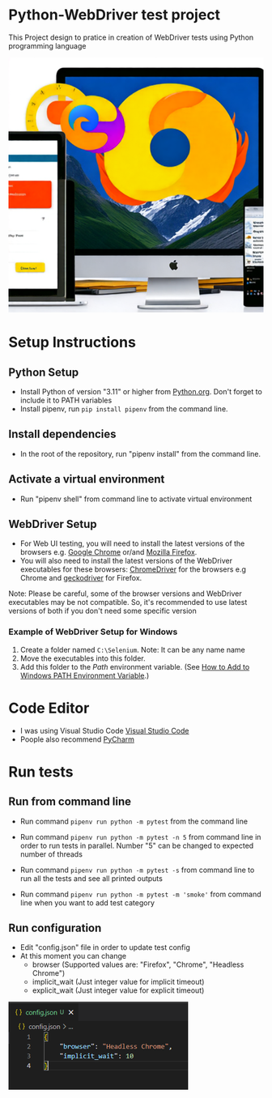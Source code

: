# Python-WebDriver test project

This Project design to pratice in creation of WebDriver tests using Python programming language

![Config file](/images/python_vs_browsers.png)

# Setup Instructions

## Python Setup

- Install Python of version "3.11" or higher from [Python.org](https://www.python.org/downloads/). Don't forget to include it to PATH variables
- Install pipenv, run `pip install pipenv` from the command line.


## Install dependencies

- In the root of the repository, run "pipenv install" from the command line.

##  Activate a virtual environment

- Run "pipenv shell" from command line to activate virtual environment

## WebDriver Setup

- For Web UI testing, you will need to install the latest versions of the browsers e.g. [Google Chrome](https://www.google.com/chrome/) or/and [Mozilla Firefox](https://www.mozilla.org/en-US/firefox/).
- You will also need to install the latest versions of the WebDriver executables for these browsers: [ChromeDriver](https://sites.google.com/a/chromium.org/chromedriver/) for the browsers e.g Chrome
and [geckodriver](https://github.com/mozilla/geckodriver/releases) for Firefox.

Note: Please be careful, some of the browser versions and WebDriver executables may be not compatible. So, it's recommended to use latest versions of both if you don't need some specific version

### Example of WebDriver Setup for Windows

1. Create a folder named `C:\Selenium`. Note: It can be any name name
2. Move the executables into this folder.
3. Add this folder to the *Path* environment variable. (See [How to Add to Windows PATH Environment Variable](https://helpdeskgeek.com/windows-10/add-windows-path-environment-variable/).)


# Code Editor

- I was using Visual Studio Code [Visual Studio Code](https://code.visualstudio.com/docs/languages/python)
- Poople also recommend [PyCharm](https://www.jetbrains.com/pycharm/)


# Run tests

## Run from command line

- Run command `pipenv run python -m pytest` from the command line

- Run command `pipenv run python -m pytest -n 5` from command line in order to run tests in parallel. Number "5" can be changed to expected number of threads

- Run command `pipenv run python -m pytest -s` from command line to run all the tests and see all printed outputs

- Run command `pipenv run python -m pytest -m 'smoke'` from command line when you want to add test category

## Run configuration

- Edit "config.json" file in order to update test config
- At this moment you can change
    - browser (Supported values are: "Firefox", "Chrome", "Headless Chrome")
    - implicit_wait (Just integer value for implicit timeout)
    - explicit_wait (Just integer value for explicit timeout)

![Config file](/images/config_json.png)

